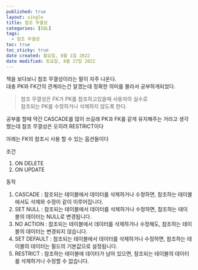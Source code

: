 ```yaml
---
published: true
layout: single
title: 참조 무결성
categories: [SQL]
tags:
  - 참조 무결성
toc: true
toc_sticky: true
date created: 월요일, 8월 1일 2022
date modified: 토요일, 8월 27일 2022
---
```



책을 보다보니 참조 무결성이라는 말이 자주 나온다.  
대충 PK와 FK간의 관계라는건 알겠는데 정확한 의미를 몰라서 공부하게되었다.

> 참조 무결성은 FK가 PK를 참조하고있을때 사용자의 실수로  
> 참조되는 PK를 수정하거나 삭제하지 않도록 한다.

공부를 할때 약간 CASCADE를 많이 쓰길래 PK과 FK를 같게 유지해주는 거라고 생각했는데 참조 무결성은 오히려 RESTRICT이다

아래는 FK의 참조시 사용 할 수 있는 옵션들이다


조건  
1. ON DELETE  
2. ON UPDATE

동작
1. CASCADE : 참조되는 테이블에서 데이터를 삭제하거나 수정하면, 참조하는 테이블에서도 삭제와 수정이 같이 이루어집니다.
2. SET NULL : 참조되는 테이블에서 데이터를 삭제하거나 수정하면, 참조하는 테이블의 데이터는 NULL로 변경됩니다.
3. NO ACTION : 참조되는 테이블에서 데이터를 삭제하거나 수정해도, 참조하는 테이블의 데이터는 변경되지 않습니다.
4. SET DEFAULT : 참조되는 테이블에서 데이터를 삭제하거나 수정하면, 참조하는 테이블의 데이터는 필드의 기본값으로 설정됩니다.
5. RESTRICT : 참조하는 테이블에 데이터가 남아 있으면, 참조되는 테이블의 데이터를 삭제하거나 수정할 수 없습니다.
